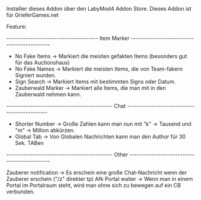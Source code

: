 Installier dieses Addon über den LabyMod4 Addon Store.
Dieses Addon ist für GrieferGames.net


Feature:

-------------------------------------- Item Marker --------------------------------------------

- No Fake Items       -> Markiert die meisten gefakten Items (besonders gut für das Auctionshaus)
- No Fake Names       -> Markiert die meisten Items, die von Team-fakern Signiert wurden.
- Sign Search         -> Markiert Items mit bestimmten Signs oder Datum.
- Zauberwald Marker   -> Markiert alle Items, die man mit in den Zauberwald nehmen kann.

-------------------------------------------- Chat ---------------------------------------------

- Shorter Number      -> Große Zahlen kann man nun mit "k" -> Tausend und "m" -> Million abkürzen.
- Global Tab          -> Von Globalen Nachrichten kann man den Author für 30 Sek. TABen
  
-------------------------------------------- Other ---------------------------------------------

Zauberer notification -> Es erschein eine große Chat-Nachricht wenn der Zauberer erschein ("/z" direkter tp)
Afk Portal waiter     -> Wenn man in einem Portal im Portalraum steht, wird man ohne sich zu bewegen auf ein CB verbunden.
